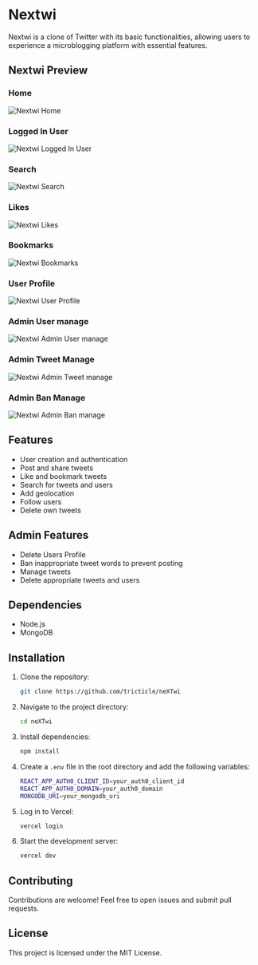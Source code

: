 # Nextwi

Nextwi is a clone of Twitter with its basic functionalities, allowing users to experience a microblogging platform with essential features.

## Nextwi Preview

### Home
![Nextwi Home](https://github.com/tricticle/neXTwi/blob/master/public/assets/home.png)
### Logged In User
![Nextwi Logged In User](https://github.com/tricticle/neXTwi/blob/master/public/assets/logged_in.png)
### Search
![Nextwi Search](https://github.com/tricticle/neXTwi/blob/master/public/assets/search.png)
### Likes
![Nextwi Likes](https://github.com/tricticle/neXTwi/blob/master/public/assets/likes.png)
### Bookmarks
![Nextwi Bookmarks](https://github.com/tricticle/neXTwi/blob/master/public/assets/bookmarks.png)
### User Profile
![Nextwi User Profile](https://github.com/tricticle/neXTwi/blob/master/public/assets/profile.png)
### Admin User manage
![Nextwi Admin User manage](https://github.com/tricticle/neXTwi/blob/master/public/assets/admin_user_manage.png)
### Admin Tweet Manage
![Nextwi Admin Tweet manage](https://github.com/tricticle/neXTwi/blob/master/public/assets/admin_tweet_manage.png)
### Admin Ban Manage
![Nextwi Admin Ban manage](https://github.com/tricticle/neXTwi/blob/master/public/assets/admin_ban_manage.png)


## Features

- User creation and authentication
- Post and share tweets
- Like and bookmark tweets
- Search for tweets and users
- Add geolocation
- Follow users
- Delete own tweets

## Admin Features

- Delete Users Profile
- Ban inappropriate tweet words to prevent posting
- Manage tweets
- Delete appropriate tweets and users

## Dependencies

- Node.js
- MongoDB

## Installation

1. Clone the repository:
   ```sh
   git clone https://github.com/tricticle/neXTwi
   ```
2. Navigate to the project directory:
   ```sh
   cd neXTwi
   ```
3. Install dependencies:
   ```sh
   npm install
   ```
4. Create a `.env` file in the root directory and add the following variables:
   ```sh
   REACT_APP_AUTH0_CLIENT_ID=your_auth0_client_id
   REACT_APP_AUTH0_DOMAIN=your_auth0_domain
   MONGODB_URI=your_mongodb_uri
   ```
5. Log in to Vercel:
   ```sh
   vercel login
   ```
6. Start the development server:
   ```sh
   vercel dev
   ```

## Contributing

Contributions are welcome! Feel free to open issues and submit pull requests.

## License

This project is licensed under the MIT License.

